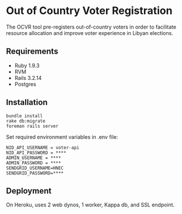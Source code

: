 # Out of Country Voter Registration

The OCVR tool pre-registers out-of-country voters in order to facilitate resource allocation and improve voter experience in Libyan elections.

## Requirements
- Ruby 1.9.3
- RVM
- Rails 3.2.14
- Postgres

## Installation
```
bundle install
rake db:migrate
foreman rails server
```

Set required environment variables in .env file: 
```
NID_API_USERNAME = voter-api
NID_API_PASSWORD = ****
ADMIN_USERNAME = ****
ADMIN_PASSWORD = ****
SENDGRID_USERNAME=HNEC
SENDGRID_PASSWORD=****
```

## Deployment

On Heroku, uses 2 web dynos, 1 worker, Kappa db, and SSL endpoint. 